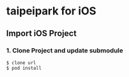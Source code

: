 taipeipark for iOS
====================

Import iOS Project
------------------

### 1. Clone Project and update submodule
    $ clone url
	$ pod install